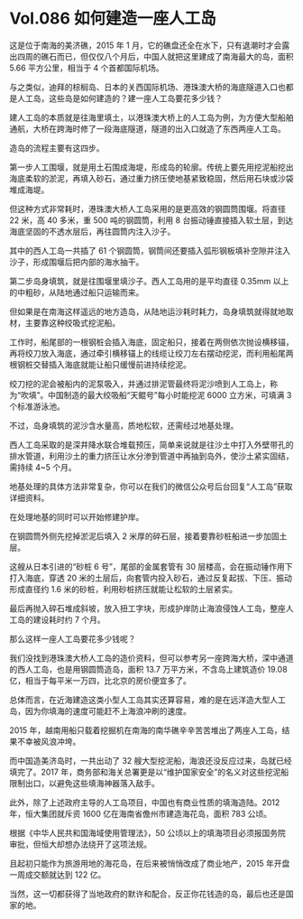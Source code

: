 # Vol.086 如何建造一座人工岛

这是位于南海的美济礁，2015 年 1 月，它的礁盘还全在水下，只有退潮时才会露出四周的礁石而已，但仅仅八个月后，中国人就把这里建成了南海最大的岛，面积 5.66 平方公里，相当于 4 个首都国际机场。

与之类似，迪拜的棕榈岛、日本的关西国际机场、港珠澳大桥的海底隧道入口也都是人工岛，这些岛是如何建造的？建一座人工岛要花多少钱？

建人工岛的本质就是往海里填土，以港珠澳大桥上的人工岛为例，为方便大型船舶通航，大桥在跨海时修了一段海底隧道，隧道的出入口就造了东西两座人工岛。

造岛的流程主要有这四步。

第一步人工围堰，就是用土石围成海堤，形成岛的轮廓。传统上要先用挖泥船挖出海底柔软的淤泥，再填入砂石，通过重力挤压使地基紧致稳固，然后用石块或沙袋堆成海堤。

但这种方式非常耗时，港珠澳大桥人工岛采用的是更高效的钢圆筒围堰。将直径 22 米，高 40 多米，重 500 吨的钢圆筒，利用 8 台振动锤直接插入软土层，到达海底坚固的不透水层后，再往圆筒内注入沙子。

其中的西人工岛一共插了 61 个钢圆筒，钢筒间还要插入弧形钢板填补空隙并注入沙子，形成围堰后把内部的海水抽干。

第二步岛身填筑，就是往围堰里填沙子。西人工岛用的是平均直径 0.35mm 以上的中粗砂，从陆地通过船只运输而来。

但如果是在南海这样遥远的地方造岛，从陆地运沙耗时耗力，岛身填筑就得就地取材，主要靠这种绞吸式挖泥船。

工作时，船尾部的一根钢桩会插入海底，固定船只，接着在两侧依次抛设横移锚，再将绞刀放入海底，通过牵引横移锚上的线缆让绞刀左右摆动挖泥，而利用船尾两根钢桩交替插入海底就能让船只缓慢前进持续挖泥。

绞刀挖的泥会被船内的泥泵吸入，并通过排泥管最终将泥沙喷到人工岛上，称为“吹填”。中国制造的最大绞吸船“天鲲号”每小时能挖泥 6000 立方米，可填满 3 个标准游泳池。

不过，岛身填筑的泥沙含水量高，质地松软，还需经过地基处理。

西人工岛采取的是深井降水联合堆载预压，简单来说就是往沙土中打入外壁带孔的排水管道，利用沙土的重力挤压让水分渗到管道中再抽到岛外，使沙土紧实固结，需持续 4~5 个月。

地基处理的具体方法非常复杂，你可以在我们的微信公众号后台回复“人工岛”获取详细资料。

在处理地基的同时可以开始修建护岸。

在钢圆筒外侧先挖掉淤泥后填入 2 米厚的碎石层，接着要靠砂桩船进一步加固土层。

这艘从日本引进的“砂桩 6 号”，尾部的金属套管有 30 层楼高，会在振动锤作用下打入海底，穿透 20 米的土层后，向套管内投入砂石，通过反复起拔、下压、振动形成直径约 1.6 米的砂桩，利用砂桩挤压就能让松软的土层紧实。

最后再抛入碎石堆成斜坡，放入扭工字块，形成护岸防止海浪侵蚀人工岛，整座人工岛的建设耗时约 7 个月。

那么这样一座人工岛要花多少钱呢？

我们没找到港珠澳大桥人工岛的造价资料，但可以参考另一座跨海大桥，深中通道的西人工岛，也是用钢圆筒造岛，面积 13.7 万平方米，不含岛上建筑造价 19.08 亿，相当于每平米一万四，比北京的房价便宜多了。

总体而言，在近海建造这类小型人工岛其实还算容易，难的是在远洋造大型人工岛，因为你填海的速度可能赶不上海浪冲刷的速度。

2015 年，越南用船只载着挖掘机在南海的南华礁辛辛苦苦堆出了两座人工岛，结果不幸被风浪冲垮。

而中国造美济岛时，一共出动了 32 艘大型挖泥船，海浪还没反应过来，岛就已经填完了。2017 年，商务部和海关总署更是以“维护国家安全”的名义对这些挖泥船限制出口，以避免这些填海神器落入敌手。

此外，除了上述政府主导的人工岛项目，中国也有商业性质的填海造陆。2012 年，恒大集团就斥资 1600 亿在海南省儋州市建造海花岛，面积 783 公顷。

根据《中华人民共和国海域使用管理法》，50 公顷以上的填海项目必须报国务院审批，但恒大却想办法绕开了这项法规。

且起初只能作为旅游用地的海花岛，在后来被悄悄改成了商业地产，2015 年开盘一周成交额就达到 122 亿。

当然，这一切都获得了当地政府的默许和配合，反正你花钱造的岛，最后也还是国家的地。
